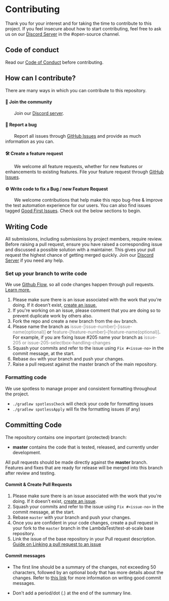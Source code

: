 # Contributing

Thank you for your interest and for taking the time to contribute to this project.
If you feel insecure about how to start contributing,
feel free to ask us on our [Discord Server](https://discord.gg/99wgdtQ99h) in the #open-source channel.

## **Code of conduct**

Read our [Code of Conduct](CODE_OF_CONDUCT.md) before contributing.

## **How can I contribute?**

There are many ways in which you can contribute to this repository.

#### 👥 Join the community
&emsp;&emsp;Join our [Discord server](https://discord.gg/99wgdtQ99h).

#### 🐞 Report a bug
&emsp;&emsp;Report all issues through [GitHub Issues](https://github.com/LambdaTest/lambdatest-gradle-plugin/issues) and
provide as much information as you can.

#### 🛠 Create a feature request
&emsp;&emsp;We welcome all feature requests, whether for new features
or enhancements to existing features. File your feature request through [GitHub Issues](https://github.com/LambdaTest/lambdatest-gradle-plugin/issues/new/choose).

#### ⚙️ Write code to fix a Bug / new Feature Request
&emsp;&emsp;We welcome contributions that help make this
repo bug-free & improve the test automation experience for our users.
You can also find issues
tagged [Good First Issues](https://github.com/LambdaTest/lambdatest-gradle-plugin/issues).
Check out the below sections to begin.

## **Writing Code**

All submissions, including submissions by project members,
require review. Before raising a pull request, ensure you have
raised a corresponding issue and discussed a possible solution with a maintainer.
This gives your pull request the highest chance of getting merged quickly.
Join our [Discord Server](https://discord.gg/99wgdtQ99h) if you need any help.

### Set up your branch to write code

We use [Github Flow](https://docs.github.com/en/get-started/using-github/github-flow),
so all code changes happen through pull requests.
[Learn more.](https://blog.scottlowe.org/2015/01/27/using-fork-branch-git-workflow/)

1. Please make sure there is an issue associated with the work that you're doing. If it doesn’t exist, [create an issue.](https://github.com/LambdaTest/lambdatest-gradle-plugin/issues)
2. If you're working on an issue, please comment that you are doing so to prevent duplicate work by others also.
3. Fork the repo and create a new branch from the `dev` branch.
4. Please name the branch as <span style="color:grey">issue-[issue-number]-[issue-name(optional)]</span> or <span style="color:grey">feature-[feature-number]–[feature-name(optional)]</span>. For example, if you are fixing Issue #205 name your branch as <span style="color:grey">issue-205 or  issue-205-selectbox-handling-changes</span>
5. Squash your commits and refer to the issue using `Fix #<issue-no>` in the commit message, at the start.
6. Rebase `dev` with your branch and push your changes.
7. Raise a pull request against the master branch of the main repository.

### Formatting code

We use spotless to manage proper and consistent formatting throughout the project.
- `./gradlew spotlessCheck` will check your code for formatting issues
- `./gradlew spotlessApply` will fix the formatting issues (if any)

## **Committing Code**

The repository contains one important (protected) branch:

- **master** contains the code that is tested, released, and currently under development.

All pull requests should be made directly against the **master** branch. Features and fixes that are ready for release will be merged into this branch after review and testing.

#### **Commit & Create Pull Requests**

1. Please make sure there is an issue associated with the work that you're doing. If it doesn’t exist, [create an issue](https://github.com/LambdaTest/lambdatest-gradle-plugin/issues).
2. Squash your commits and refer to the issue using `Fix #<issue-no>` in the commit message, at the start.
3. Rebase `master` with your branch and push your changes.
4. Once you are confident in your code changes, create a pull request in your fork to the `master` branch in the LambdaTest/test-at-scale base repository.
5. Link the issue of the base repository in your Pull request description. [Guide on Linking a pull request to an issue](https://docs.github.com/en/issues/tracking-your-work-with-issues/linking-a-pull-request-to-an-issue)

####  **Commit messages**

- The first line should be a summary of the changes, not exceeding 50
  characters, followed by an optional body that has more details about the
  changes. Refer to [this link](https://github.com/erlang/otp/wiki/writing-good-commit-messages)
  for more information on writing good commit messages.

- Don't add a period/dot (.) at the end of the summary line.
